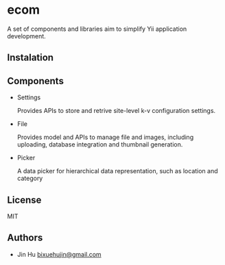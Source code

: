 # ecom

A set of components and libraries aim to simplify Yii application development.

## Instalation



## Components

* Settings

  Provides APIs to store and retrive site-level k-v configuration settings.

* File

  Provides model and APIs to manage file and images, including uploading, database integration and 
  thumbnail generation.

* Picker

  A data picker for hierarchical data representation, such as location and category


## License

  MIT 

## Authors

* Jin Hu <bixuehujin@gmail.com>
